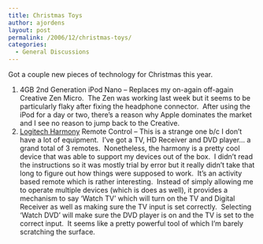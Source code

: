```yaml
---
title: Christmas Toys
author: ajordens
layout: post
permalink: /2006/12/christmas-toys/
categories:
  - General Discussions
---
```

Got a couple new pieces of technology for Christmas this year.

  1. 4GB 2nd Generation iPod Nano &#8211; Replaces my on-again off-again Creative Zen Micro.  The Zen was working last week but it seems to be particularly flaky after fixing the headphone connector.  After using the iPod for a day or two, there&#8217;s a reason why Apple dominates the market and I see no reason to jump back to the Creative.
  2. [Logitech Harmony][1] Remote Control &#8211; This is a strange one b/c I don&#8217;t have a lot of equipment.  I&#8217;ve got a TV, HD Receiver and DVD player&#8230; a grand total of 3 remotes.  Nonetheless, the harmony is a pretty cool device that was able to support my devices out of the box.  I didn&#8217;t read the instructions so it was mostly trial by error but it really didn&#8217;t take that long to figure out how things were supposed to work.  It&#8217;s an activity based remote which is rather interesting.  Instead of simply allowing me to operate multiple devices (which is does as well), it provides a mechanism to say &#8216;Watch TV&#8217; which will turn on the TV and Digital Receiver as well as making sure the TV input is set correctly.  Selecting &#8216;Watch DVD&#8217; will make sure the DVD player is on and the TV is set to the correct input.  It seems like a pretty powerful tool of which I&#8217;m barely scratching the surface.

 [1]: http://reviews.digitaltrends.com/review2141.html